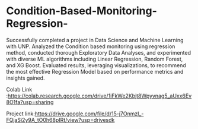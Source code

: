 # Condition-Based-Monitoring-Regression-
Successfully completed a project in Data Science and Machine Learning with UNP. Analyzed the Condition based monitoring using regression method, conducted thorough Exploratory Data Analyses, and experimented with diverse ML algorithms including Linear Regression, Random Forest, and XG Boost. Evaluated results, leveraging visualizations, to recommend the most effective Regression Model based on performance metrics and insights gained.

Colab Link :https://colab.research.google.com/drive/1iFkWe2Kbjt8Wpyvnag5_aUxx6Ev8O1fa?usp=sharing

Project link:https://drive.google.com/file/d/15-j7Onmzl_-FQjaSi2y9A_tO0h68pIRt/view?usp=drivesdk
